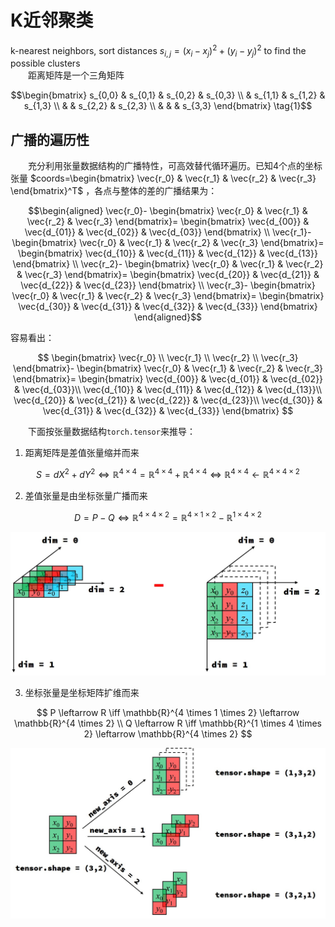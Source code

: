 # K近邻聚类  
k-nearest neighbors, sort distances $s_{i,j}=(x_i-x_j)^2+(y_i-y_j)^2$ to find the possible clusters   
&emsp;&emsp;距离矩阵是一个三角矩阵  

$$\begin{bmatrix}
s_{0,0} & s_{0,1} & s_{0,2} & s_{0,3} \\
        & s_{1,1} & s_{1,2} & s_{1,3} \\
        &         & s_{2,2} & s_{2,3} \\
        &         &         & s_{3,3}
\end{bmatrix} \tag{1}$$  

## 广播的遍历性   
&emsp;&emsp;充分利用张量数据结构的广播特性，可高效替代循环遍历。已知4个点的坐标张量 $coords=\begin{bmatrix} \vec{r_0} & \vec{r_1} & \vec{r_2} & \vec{r_3} \end{bmatrix}^T$ ，各点与整体的差的广播结果为：

$$\begin{aligned}
\vec{r_0}-
\begin{bmatrix} 
\vec{r_0} & \vec{r_1} & \vec{r_2} & \vec{r_3}  
\end{bmatrix}=
\begin{bmatrix} 
\vec{d_{00}} & \vec{d_{01}} & \vec{d_{02}} & \vec{d_{03}}
\end{bmatrix} 
\\
\vec{r_1}-
\begin{bmatrix} 
\vec{r_0} & \vec{r_1} & \vec{r_2} & \vec{r_3}  
\end{bmatrix}=
\begin{bmatrix} 
\vec{d_{10}} & \vec{d_{11}} & \vec{d_{12}} & \vec{d_{13}}
\end{bmatrix}
\\
\vec{r_2}-
\begin{bmatrix} 
\vec{r_0} & \vec{r_1} & \vec{r_2} & \vec{r_3}  
\end{bmatrix}=
\begin{bmatrix} 
\vec{d_{20}} & \vec{d_{21}} & \vec{d_{22}} & \vec{d_{23}}
\end{bmatrix}
\\
\vec{r_3}-
\begin{bmatrix} 
\vec{r_0} & \vec{r_1} & \vec{r_2} & \vec{r_3}  
\end{bmatrix}=
\begin{bmatrix} 
\vec{d_{30}} & \vec{d_{31}} & \vec{d_{32}} & \vec{d_{33}}
\end{bmatrix}
\end{aligned}$$  


容易看出： 

$$
\begin{bmatrix} 
\vec{r_0} \\ 
\vec{r_1} \\ 
\vec{r_2} \\ 
\vec{r_3}  
\end{bmatrix}-
\begin{bmatrix} 
\vec{r_0} & \vec{r_1} & \vec{r_2} & \vec{r_3}  
\end{bmatrix}=
\begin{bmatrix} 
\vec{d_{00}} & \vec{d_{01}} & \vec{d_{02}} & \vec{d_{03}}\\
\vec{d_{10}} & \vec{d_{11}} & \vec{d_{12}} & \vec{d_{13}}\\
\vec{d_{20}} & \vec{d_{21}} & \vec{d_{22}} & \vec{d_{23}}\\
\vec{d_{30}} & \vec{d_{31}} & \vec{d_{32}} & \vec{d_{33}}
\end{bmatrix}
$$
 
&emsp;&emsp;下面按张量数据结构```torch.tensor```来推导：  

1. 距离矩阵是差值张量缩并而来  

$$
S=dX^2+dY^2 \iff \mathbb{R}^{4 \times 4}=\mathbb{R}^{4 \times 4}+\mathbb{R}^{4 \times 4} \iff \mathbb{R}^{4 \times 4} \leftarrow \mathbb{R}^{4 \times 4 \times 2}
$$  

2. 差值张量是由坐标张量广播而来  

$$
D=P-Q \iff \mathbb{R}^{4 \times 4 \times 2}=\mathbb{R}^{4 \times 1 \times 2}-\mathbb{R}^{1 \times 4 \times 2}
$$   

![p1](pic/broadcasting_minus.jpg)  

3. 坐标张量是坐标矩阵扩维而来  

$$
P \leftarrow R \iff \mathbb{R}^{4 \times 1 \times 2} \leftarrow \mathbb{R}^{4 \times 2} \\
Q \leftarrow R \iff \mathbb{R}^{1 \times 4 \times 2} \leftarrow \mathbb{R}^{4 \times 2} 
$$   

![p2](pic/unsqueeze_newaxis.jpg)
